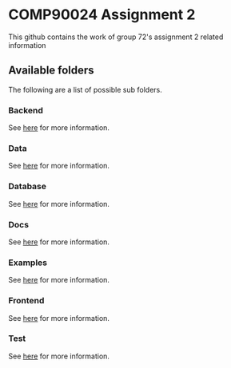 # COMP90024 Assignment 2

This github contains the work of group 72's assignment 2 related information

## Available folders

The following are a list of possible sub folders.

### Backend

See [here](./backend) for more information.

### Data

See [here](./data) for more information.

### Database

See [here](./database) for more information.

### Docs

See [here](./docs) for more information.

### Examples

See [here](./examples) for more information.

### Frontend

See [here](./frontend) for more information.

### Test

See [here](./test) for more information.
